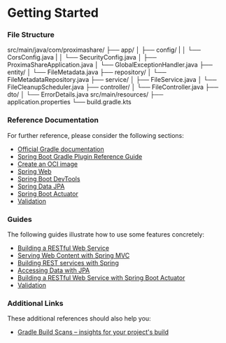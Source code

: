 # Getting Started

### File Structure
src/main/java/com/proximashare/
├── app/
│   ├── config/
|   │   └── CorsConfig.java
|   │   └── SecurityConfig.java
│   ├── ProximaShareApplication.java
│   └── GlobalExceptionHandler.java
├── entity/
│   └── FileMetadata.java
├── repository/
│   └── FileMetadataRepository.java
├── service/
│   ├── FileService.java
│   └── FileCleanupScheduler.java
├── controller/
│   └── FileController.java
├── dto/
│   └── ErrorDetails.java
src/main/resources/
├── application.properties
└── build.gradle.kts


### Reference Documentation
For further reference, please consider the following sections:

* [Official Gradle documentation](https://docs.gradle.org)
* [Spring Boot Gradle Plugin Reference Guide](https://docs.spring.io/spring-boot/3.3.13/gradle-plugin)
* [Create an OCI image](https://docs.spring.io/spring-boot/3.3.13/gradle-plugin/packaging-oci-image.html)
* [Spring Web](https://docs.spring.io/spring-boot/3.3.13/reference/web/servlet.html)
* [Spring Boot DevTools](https://docs.spring.io/spring-boot/3.3.13/reference/using/devtools.html)
* [Spring Data JPA](https://docs.spring.io/spring-boot/3.3.13/reference/data/sql.html#data.sql.jpa-and-spring-data)
* [Spring Boot Actuator](https://docs.spring.io/spring-boot/3.3.13/reference/actuator/index.html)
* [Validation](https://docs.spring.io/spring-boot/3.3.13/reference/io/validation.html)

### Guides
The following guides illustrate how to use some features concretely:

* [Building a RESTful Web Service](https://spring.io/guides/gs/rest-service/)
* [Serving Web Content with Spring MVC](https://spring.io/guides/gs/serving-web-content/)
* [Building REST services with Spring](https://spring.io/guides/tutorials/rest/)
* [Accessing Data with JPA](https://spring.io/guides/gs/accessing-data-jpa/)
* [Building a RESTful Web Service with Spring Boot Actuator](https://spring.io/guides/gs/actuator-service/)
* [Validation](https://spring.io/guides/gs/validating-form-input/)

### Additional Links
These additional references should also help you:

* [Gradle Build Scans – insights for your project's build](https://scans.gradle.com#gradle)

